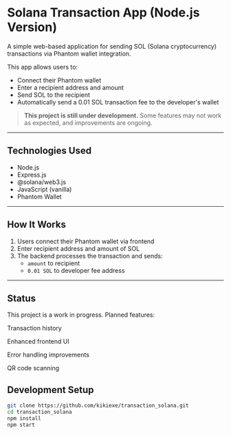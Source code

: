 # Solana Transaction App (Node.js Version)

A simple web-based application for sending SOL (Solana cryptocurrency) transactions via Phantom wallet integration.

This app allows users to:
- Connect their Phantom wallet
- Enter a recipient address and amount
- Send SOL to the recipient
- Automatically send a 0.01 SOL transaction fee to the developer's wallet

>  **This project is still under development.** Some features may not work as expected, and improvements are ongoing.

---

## Technologies Used

- Node.js
- Express.js
- @solana/web3.js
- JavaScript (vanilla)
- Phantom Wallet

---

## How It Works

1. Users connect their Phantom wallet via frontend
2. Enter recipient address and amount of SOL
3. The backend processes the transaction and sends:
   - `amount` to recipient
   - `0.01 SOL` to developer fee address

---
## Status
This project is a work in progress.
Planned features:

Transaction history

Enhanced frontend UI

Error handling improvements

QR code scanning
## Development Setup

```bash
git clone https://github.com/kikiexe/transaction_solana.git
cd transaction_solana
npm install
npm start
